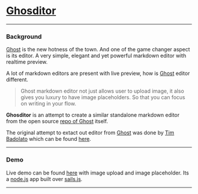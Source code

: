 # [Ghosditor](https://github.com/durgesh-priyaranjan/ghosditor)

----
### Background


[Ghost](http://ghost.org/) is the new hotness of the town. And one of the game changer aspect is its editor. A very simple, elegant and yet powerful markdown editor with realtime preview.

A lot of markdown editors are present with live preview, how is [Ghost](http://ghost.org/) editor different.
> Ghost markdown editor not just allows user to upload image, it also gives you luxury to have image placeholders. So that you can focus on writing in your flow.


**Ghosditor** is an attempt to create a similar standalone markdown editor from the open source [repo of Ghost](https://github.com/tryghost/Ghost) itself.

The original attempt to extact out editor from [Ghost]() was done by [Tim Badolato](https://github.com/timsayshey) which can be found [here](https://github.com/timsayshey/Ghost-Markdown-Editor).

----
### Demo

Live demo can be found [here](http://ghosditor.herokuapp.com/) with image upload and image placeholder. Its a [node.js](http://nodejs.org/) app built over [sails.js](http://nodejs.org/).

----